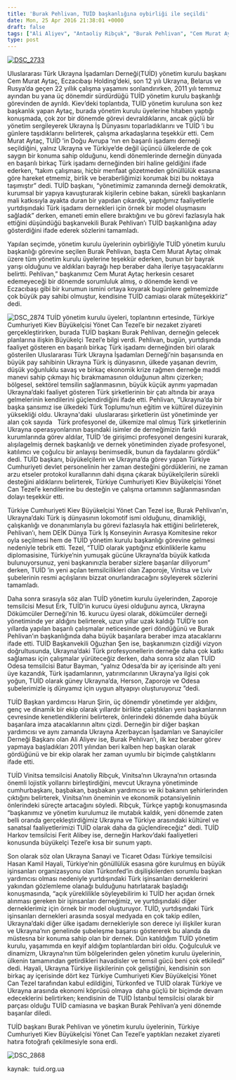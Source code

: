 ```yaml
---
title: 'Burak Pehlivan, TUİD başkanlığına oybirliği ile seçildi'
date: Mon, 25 Apr 2016 21:38:01 +0000
draft: false
tags: ["Ali Aliyev", "Antaoliy Ribçuk", "Burak Pehlivan", "Cem Murat Aytaç", "Ferit Alibey", "Genel", "harun şirin", "Hasan Kamil Hayali", "Mesut Erk", "TUİD", "Türk işadamı dernekçiliği", "Türkonfed International", "Ukrayna Türk Toplumu", "Yönet Can Tezel"]
type: post
---
```


[![DSC_2733](https://burakpehlivan.org/wp-content/uploads/2016/04/DSC_2733.jpg)](https://burakpehlivan.org/wp-content/uploads/2016/04/DSC_2733.jpg)

Uluslararası Türk Ukrayna İşadamları Derneği(TUİD) yönetim kurulu başkanı Cem Murat Aytaç, Eczacıbaşı Holding’deki, son 12 yılı Ukrayna, Belarus ve Rusya’da geçen 22 yıllık çalışma yaşamını sonlandırırken, 2011 yılı temmuz ayından bu yana üç dönemdir sürdürdüğü TUİD yönetim kurulu başkanlığı görevinden de ayrıldı. Kiev’deki toplantıda, TUİD yönetim kuruluna son kez başkanlık yapan Aytaç, burada yönetim kurulu üyelerine hitaben yaptığı konuşmada, çok zor bir dönemde görevi devraldıklarını, ancak güçlü bir yönetim sergileyerek Ukrayna İş Dünyasını toparladıklarını ve TUİD ’i bu günlere taşıdıklarını belirterek, çalışma arkadaşlarına teşekkür etti. Cem Murat Aytaç, TUİD ’in Doğu Avrupa ‘nın en başarılı işadamı derneği seçildiğini, yalnız Ukrayna ve Türkiye’de değil üçüncü ülkelerde de çok saygın bir konuma sahip olduğunu, kendi dönemlerinde derneğin dünyada en başarılı birkaç Türk işadamı derneğinden biri haline geldiğini ifade ederken, “takım çalışması, hiçbir menfaat gözetmeden gönüllülük esasına göre hareket etmemiz, birlik ve beraberliğimizi korumak bizi bu noktaya taşımıştır” dedi. TUİD başkanı, “yönetimimiz zamanında derneği demokratik, kurumsal bir yapıya kavuşturarak kişilerin cebine bakan, sürekli başkanların mali katkısıyla ayakta duran bir yapıdan çıkardık, yaptığımız faaliyetlerle yurtdışındaki Türk işadamı dernekleri için örnek bir model oluşmasını sağladık” derken, emaneti emin ellere bıraktığını ve bu görevi fazlasıyla hak ettiğini düşündüğü başkanvekili Burak Pehlivan’ı TUİD başkanlığına aday gösterdiğini ifade ederek sözlerini tamamladı.

Yapılan seçimde, yönetim kurulu üyelerinin oybirliğiyle TUİD yönetim kurulu başkanlığı görevine seçilen Burak Pehlivan, başta Cem Murat Aytaç olmak üzere tüm yönetim kurulu üyelerine teşekkür ederken, bunun bir bayrak yarışı olduğunu ve aldıkları bayrağı hep beraber daha ileriye taşıyacaklarını belirtti. Pehlivan,” başkanımız Cem Murat Aytaç herkesin cesaret edemeyeceği bir dönemde sorumluluk almış, o dönemde kendi ve Eczacıbaşı gibi bir kurumun ismini ortaya koyarak bugünlere gelmemizde çok büyük pay sahibi olmuştur, kendisine TUİD camiası olarak müteşekkiriz” dedi.

![DSC_2874](https://burakpehlivan.org/wp-content/uploads/2016/04/DSC_2874.jpg)
TUİD yönetim kurulu üyeleri, toplantının ertesinde, Türkiye Cumhuriyeti Kiev Büyükelçisi Yönet Can Tezel’e bir nezaket ziyareti gerçekleştirirken, burada TUİD başkanı Burak Pehlivan, derneğin gelecek planlarına ilişkin Büyükelçi Tezel’e bilgi verdi. Pehlivan, bugün, yurtdışında faaliyet gösteren en başarılı birkaç Türk işadamı derneğinden biri olarak gösterilen Uluslararası Türk Ukrayna İşadamları Derneği’nin başarısında en büyük pay sahibinin Ukrayna Türk iş dünyasının, ülkede yaşanan devrim, düşük yoğunluklu savaş ve birkaç ekonomik krize rağmen derneğe maddi manevi sahip çıkmayı hiç bırakmamasının olduğunun altını çizerken; bölgesel, sektörel temsilin sağlanmasının, büyük küçük ayrımı yapmadan Ukrayna’daki faaliyet gösteren Türk şirketlerinin bir çatı altında bir araya gelmelerinin kendilerini güçlendirdiğini ifade etti. Pehlivan, “Ukrayna’da bir başka şansımız ise ülkedeki Türk Toplumu’nun eğitim ve kültürel düzeyinin yüksekliği oldu. Ukrayna'daki  uluslararası şirketlerin üst yönetiminde yer alan çok sayıda   Türk profesyonel de, ülkemize mal olmuş Türk şirketlerinin Ukrayna operasyonlarının başındaki isimler de derneğimizin farklı kurumlarında görev aldılar, TUİD ’de girişimci profesyonel dengesini kurarak, alışılagelmiş dernek başkanlığı ve dernek yönetiminden ziyade profesyonel, katılımcı ve çoğulcu bir anlayışı benimsedik, bunun da faydalarını gördük” dedi. TUİD başkanı, büyükelçilerin ve Ukrayna’da görev yapan Türkiye Cumhuriyeti devlet personelinin her zaman desteğini gördüklerini, ne zaman arzu etseler protokol kurallarının dahi dışına çıkarak büyükelçilerin sürekli desteğini aldıklarını belirterek, Türkiye Cumhuriyeti Kiev Büyükelçisi Yönet Can Tezel’e kendilerine bu desteğin ve çalışma ortamının sağlanmasından dolayı teşekkür etti.

Türkiye Cumhuriyeti Kiev Büyükelçisi Yönet Can Tezel ise, Burak Pehlivan’ın, Ukrayna’daki Türk iş dünyasının lokomotif ismi olduğunu, dinamikliği, çalışkanlığı ve donanımlarıyla bu görevi fazlasıyla hak ettiğini belirleterek, Pehlivan’ı, hem DEİK Dünya Türk İş Konseyinin Avrasya Komitesine rekor oyla seçilmesi hem de TUİD yönetim kurulu başkanlığı görevine gelmesi nedeniyle tebrik etti. Tezel, “TUİD olarak yaptığınız etkinliklerle kamu diplomasisine, Türkiye’nin yumuşak gücüne Ukrayna’da büyük katkıda bulunuyorsunuz, yeni başkanınızla beraber sizlere başarılar diliyorum” derken, TUİD ’in yeni açılan temsilcilikleri olan Zaporoje, Vinitsa ve Lviv şubelerinin resmi açılışlarını bizzat onurlandıracağını söyleyerek sözlerini tamamladı.

Daha sonra sırasıyla söz alan TUİD yönetim kurulu üyelerinden, Zaporoje temsilcisi Mesut Erk, TUİD’in kurucu üyesi olduğunu ayrıca, Ukrayna Dökümcüler Derneği’nin 16. kurucu üyesi olarak, dökümcüler derneği yönetiminde yer aldığını belirterek, uzun yıllar uzak kaldığı TUİD’e son yıllarda yapılan başarılı çalışmalar neticesinde geri döndüğünü ve Burak Pehlivan’ın başkanlığında daha büyük başarılara beraber imza atacaklarını ifade etti. TUİD Başkanvekili Oğuzhan Şen ise, başkanımızın çizdiği vizyon doğrultusunda, Ukrayna’daki Türk profesyonellerin derneğe daha çok katkı sağlaması için çalışmalar yürüteceğiz derken, daha sonra söz alan TUİD Odesa temsilcisi Batur Bayman, “yalnız Odesa’da bir ay içerisinde altı yeni üye kazandık, Türk işadamlarının, yatırımcılarının Ukrayna’ya ilgisi çok yoğun, TUİD olarak güney Ukrayna’da, Herson, Zaporoje ve Odesa şubelerimizle iş dünyamız için uygun altyapıyı oluşturuyoruz ”dedi.

TUİD Başkan yardımcısı Harun Şirin, üç dönemdir yönetimde yer aldığını, genç ve dinamik bir ekip olarak yıllardır birlikte çalıştıkları yeni başkanlarının çevresinde kenetlendiklerini belirterek, önlerindeki dönemde daha büyük başarılara imza atacaklarının altını çizdi. Derneğin bir diğer başkan yardımcısı ve aynı zamanda Ukrayna Azerbaycan İşadamları ve Sanayiciler Derneği Başkanı olan Ali Aliyev ise, Burak Pehlivan’ı, ilk kez beraber görev yapmaya başladıkları 2011 yılından beri kalben hep başkan olarak gördüğünü ve bir ekip olarak her zaman uyumlu bir biçimde çalıştıklarını ifade etti.

TUİD Vinitsa temsilcisi Anatoliy Ribçuk, Vinitsa’nın Ukrayna’nın ortasında önemli lojistik yollarını birleştirdiğini, mevcut Ukrayna yönetiminde cumhurbaşkanı, başbakan, başbakan yardımcısı ve iki bakanın şehirlerinden çıktığını belirterek, Vinitsa’nın öneminin ve ekonomik potansiyelinin önlerindeki süreçte artacağını söyledi. Ribçuk, Türkçe yaptığı konuşmasında “başkanımız ve yönetim kurulumuz ile mutabık kaldık, yeni dönemde zaten belli oranda gerçekleştirdiğimiz Ukrayna ve Türkiye arasındaki kültürel ve sanatsal faaliyetlerimizi TUİD olarak daha da güçlendireceğiz” dedi. TUİD Harkov temsilcisi Ferit Alibey ise, derneğin Harkov’daki faaliyetleri konusunda büyükelçi Tezel’e kısa bir sunum yaptı.

Son olarak söz olan Ukrayna Sanayi ve Ticaret Odası Türkiye temsilcisi Hasan Kamil Hayali, Türkiye’nin gönüllülük esasına göre kurulmuş en büyük işinsanları organizasyonu olan Türkonfed’in dışilişkilerden sorumlu başkan yardımcısı olması nedeniyle yurtdışındaki Türk işinsanları derneklerini yakından gözlemleme olanağı bulduğunu hatırlatarak başladığı konuşmasında, “açık yüreklilikle söyleyebilirim ki TUİD her açıdan örnek alınması gereken bir işinsanları derneğimiz, ve yurtdışındaki diğer derneklerimiz için örnek bir model oluşturuyor. TUİD, yurtdışındaki Türk işinsanları dernekleri arasında sosyal medyada en çok takip edilen, Ukrayna’daki diğer ülke işadamı dernekleriyle son derece iyi ilişkiler kuran ve Ukrayna’nın genelinde şubeleşme başarısı göstererek bu alanda da müstesna bir konuma sahip olan bir dernek. Dün katıldığım TUİD yönetim kurulu, yaşamımda en keyif aldığım toplantılardan biri oldu. Çoğulculuk ve dinamizm, Ukrayna’nın tüm bölgelerinden gelen yönetim kurulu üyelerinin, ülkenin tamamından getirdikleri havadisler ve temsil gücü beni çok etkiledi” dedi. Hayali, Ukrayna Türkiye ilişkilerinin çok geliştiğini, kendisinin son birkaç ay içerisinde dört kez Türkiye Cumhuriyeti Kiev Büyükelçisi Yönet Can Tezel tarafından kabul edildiğini, Türkonfed ve TUİD olarak Türkiye ve Ukrayna arasında ekonomi köprüsü olmaya  daha güçlü bir biçimde devam edeceklerini belirtirken; kendisinin de TUİD İstanbul temsilcisi olarak bir parçası olduğu TUİD camiasına ve başkan Burak Pehlivan’a yeni dönemde başarılar diledi.

TUİD başkanı Burak Pehlivan ve yönetim kurulu üyelerinin, Türkiye Cumhuriyeti Kiev Büyükelçisi Yönet Can Tezel’e yaptıkları nezaket ziyareti hatıra fotoğrafı çekilmesiyle sona erdi.

![DSC_2868](https://burakpehlivan.org/wp-content/uploads/2016/04/DSC_28681.jpg)

kaynak:  tuid.org.ua